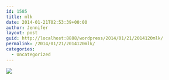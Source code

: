 ```yaml
---
id: 1585
title: mlk
date: 2014-01-21T02:53:39+00:00
author: Jennifer
layout: post
guid: http://localhost:8888/wordpress/2014/01/21/2014120mlk/
permalink: /2014/01/21/2014120mlk/
categories:
  - Uncategorized
---
```

![](http://static1.squarespace.com/static/50db6bb3e4b015296cd43789/50dfa5b1e4b0dc6320e0b5ea/52dde14de4b047cdd889ee67/1390272847209/iphone-20140120215339-0.jpg)